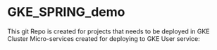 # GKE_SPRING_demo
This git Repo is created for projects that needs to be deployed in GKE Cluster 
Micro-services created for deploying to GKE
User service: 
